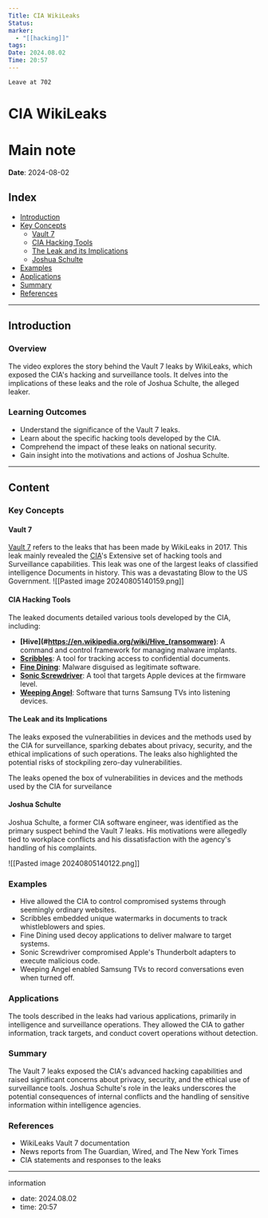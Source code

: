 ```yaml
---
Title: CIA WikiLeaks
Status: 
marker:
  - "[[hacking]]"
tags: 
Date: 2024.08.02
Time: 20:57
---
```

	Leave at 702
# CIA WikiLeaks

# Main note

**Date**: 2024-08-02

## Index

- [Introduction](#introduction)
- [Key Concepts](#key-concepts)
  - [Vault 7](#vault-7)
  - [CIA Hacking Tools](#cia-hacking-tools)
  - [The Leak and its Implications](#the-leak-and-its-implications)
  - [Joshua Schulte](#joshua-schulte)
- [Examples](#examples)
- [Applications](#applications)
- [Summary](#summary)
- [References](#references)

---

## Introduction

### Overview
The video explores the story behind the Vault 7 leaks by WikiLeaks, which exposed the CIA's hacking and surveillance tools. It delves into the implications of these leaks and the role of Joshua Schulte, the alleged leaker.

### Learning Outcomes
- Understand the significance of the Vault 7 leaks.
- Learn about the specific hacking tools developed by the CIA.
- Comprehend the impact of these leaks on national security.
- Gain insight into the motivations and actions of Joshua Schulte.

---

## Content

### Key Concepts

#### Vault 7
[Vault 7](https://en.wikipedia.org/wiki/Vault_7) refers to the leaks that has been made by WikiLeaks in 2017. This leak mainly revealed the [CIA](https://www.cia.gov/)'s Extensive set of hacking tools and Surveillance capabilities. This leak was one of the largest leaks of classified intelligence Documents in history. This was a devastating Blow to the US Government.
![[Pasted image 20240805140159.png]]


#### CIA Hacking Tools
The leaked documents detailed various tools developed by the CIA, including:
- **[Hive](#https://en.wikipedia.org/wiki/Hive_(ransomware)**: A command and control framework for managing malware implants.
- **[Scribbles](https://securityaffairs.com/58518/hacking/wikileaks-cia-scribbles.html)**: A tool for tracking access to confidential documents.
- **[Fine Dining](https://wikileaks.org/ciav7p1/cms/page_20251099.html)**: Malware disguised as legitimate software.
- **[Sonic Screwdriver](https://wikileaks.org/ciav7p1/cms/page_20251099.html)**: A tool that targets Apple devices at the firmware level.
- **[Weeping Angel](https://wikileaks.org/ciav7p1/cms/page_12353643.html)**: Software that turns Samsung TVs into listening devices.

#### The Leak and its Implications
The leaks exposed the vulnerabilities in devices and the methods used by the CIA for surveillance, sparking debates about privacy, security, and the ethical implications of such operations. The leaks also highlighted the potential risks of stockpiling zero-day vulnerabilities.

The leaks opened the box of vulnerabilities in devices and the methods used by the CIA for surveilance

#### Joshua Schulte
Joshua Schulte, a former CIA software engineer, was identified as the primary suspect behind the Vault 7 leaks. His motivations were allegedly tied to workplace conflicts and his dissatisfaction with the agency's handling of his complaints.


![[Pasted image 20240805140122.png]]

### Examples
- Hive allowed the CIA to control compromised systems through seemingly ordinary websites.
- Scribbles embedded unique watermarks in documents to track whistleblowers and spies.
- Fine Dining used decoy applications to deliver malware to target systems.
- Sonic Screwdriver compromised Apple's Thunderbolt adapters to execute malicious code.
- Weeping Angel enabled Samsung TVs to record conversations even when turned off.

### Applications
The tools described in the leaks had various applications, primarily in intelligence and surveillance operations. They allowed the CIA to gather information, track targets, and conduct covert operations without detection.

### Summary
The Vault 7 leaks exposed the CIA's advanced hacking capabilities and raised significant concerns about privacy, security, and the ethical use of surveillance tools. Joshua Schulte's role in the leaks underscores the potential consequences of internal conflicts and the handling of sensitive information within intelligence agencies.

### References
- WikiLeaks Vault 7 documentation
- News reports from The Guardian, Wired, and The New York Times
- CIA statements and responses to the leaks

---
information
- date: 2024.08.02
- time: 20:57


